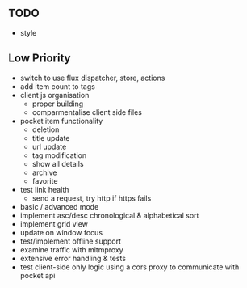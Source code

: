 TODO
---
- style

## Low Priority
- switch to use flux dispatcher, store, actions
- add item count to tags
- client js organisation
  - proper building
  - comparmentalise client side files
- pocket item functionality
  - deletion
  - title update
  - url update
  - tag modification
  - show all details
  - archive
  - favorite
- test link health
  - send a request, try http if https fails
- basic / advanced mode
- implement asc/desc chronological & alphabetical sort
- implement grid view
- update on window focus
- test/implement offline support
- examine traffic with mitmproxy
- extensive error handling & tests
- test client-side only logic using a cors proxy to communicate with pocket api
